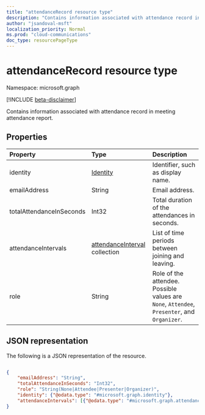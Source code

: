 ```yaml
---
title: "attendanceRecord resource type"
description: "Contains information associated with attendance record in meeting attendance report."
author: "jsandoval-msft"
localization_priority: Normal
ms.prod: "cloud-communications"
doc_type: resourcePageType
---
```


# attendanceRecord resource type

Namespace: microsoft.graph

[!INCLUDE [beta-disclaimer](../../includes/beta-disclaimer.md)]

Contains information associated with attendance record in meeting attendance report.

## Properties

| Property            | Type    | Description|
|:--------------------|:--------|:-----------|
| identity | [Identity](identity.md) | Identifier, such as display name. |
| emailAddress | String | Email address. |
| totalAttendanceInSeconds | Int32 | Total duration of the attendances in seconds. |
| attendanceIntervals | [attendanceInterval](attendanceInterval.md) collection | List of time periods between joining and leaving. |
| role | String | Role of the attendee. Possible values are `None`, `Attendee`, `Presenter`, and `Organizer`.  |

## JSON representation

The following is a JSON representation of the resource.

<!-- {
  "blockType": "resource",
  "optionalProperties": [

  ],
  "@odata.type": "microsoft.graph.attendanceRecord"
}-->

```json

{
    "emailAddress": "String",
    "totalAttendanceInSeconds": "Int32",
    "role": "String(None|Attendee|Presenter|Organizer)",
    "identity": {"@odata.type": "#microsoft.graph.identity"},
    "attendanceIntervals": [{"@odata.type": "#microsoft.graph.attendanceInterval"}]
}

```
